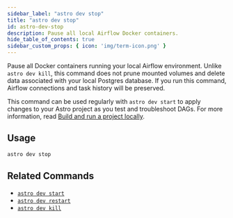 ```yaml
---
sidebar_label: "astro dev stop"
title: "astro dev stop"
id: astro-dev-stop
description: Pause all local Airflow Docker containers.
hide_table_of_contents: true
sidebar_custom_props: { icon: 'img/term-icon.png' }
---
```


Pause all Docker containers running your local Airflow environment. Unlike `astro dev kill`, this command does not prune mounted volumes and delete data associated with your local Postgres database. If you run this command, Airflow connections and task history will be preserved.

This command can be used regularly with `astro dev start` to apply changes to your Astro project as you test and troubleshoot DAGs. For more information, read [Build and run a project locally](develop-project.md#build-and-run-a-project-locally).

## Usage

```sh
astro dev stop
```

## Related Commands

- [`astro dev start`](cli/astro-dev-start.md)
- [`astro dev restart`](cli/astro-dev-restart.md)
- [`astro dev kill`](cli/astro-dev-kill.md)
